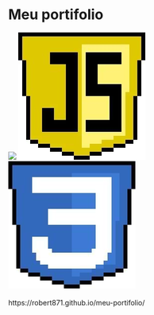 
<h1 color=blue>Meu portifolio</h1>
<div  >
<img src='FB_IMG_1648175144100'>
<img src='https://github.com/robert871/meu-portifolio/blob/main/FB_IMG_1648175154070.jpg'>
<img src='https://github.com/robert871/meu-portifolio/blob/main/FB_IMG_1648175144100.jpg'>
  

</div><br>
https://robert871.github.io/meu-portifolio/
